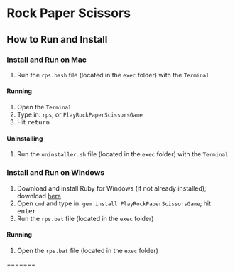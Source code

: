 
Rock Paper Scissors
===================

How to Run and Install
----------------------

### Install and Run on Mac

1. Run the `rps.bash` file (located in the `exec` folder) with the `Terminal` 

#### Running

1. Open the `Terminal`
2. Type in: `rps`, or `PlayRockPaperScissorsGame`
3. Hit <kbd>return</kbd>

#### Uninstalling

1. Run the `uninstaller.sh` file (located in the `exec` folder) with the `Terminal`

### Install and Run on Windows

1. Download and install Ruby for Windows (if not already installed); download [here](https://rubyinstaller.org/downloads/)
2. Open `cmd` and type in: `gem install PlayRockPaperScissorsGame`; hit <kbd>enter</kbd>
3. Run the `rps.bat` file (located in the `exec` folder)

#### Running

1. Open the `rps.bat` file (located in the `exec` folder)

[//]: # (end)

=======
